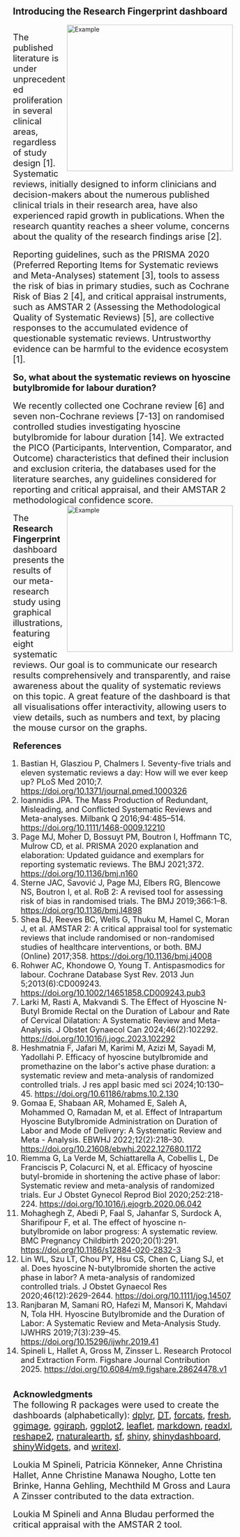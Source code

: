 ## Introducing the Research Fingerprint dashboard 

<img src="stork_with_baby.jpg" alt="Example" width="380" height="335" align="right"/>
<br>
<span style="font-size: 20px;">The published literature is under unprecedented proliferation in several clinical areas, regardless of study design [1].</span> 
<span style="font-size: 20px;">Systematic reviews, initially designed to inform clinicians and decision-makers about the numerous published clinical trials in their research area, 
have also experienced rapid growth in publications.</span> 
<span style="font-size: 20px;">When the research quantity reaches a sheer volume, concerns about the quality of the research findings arise [2].</span> 
<br><br>
<span style="font-size: 20px;">Reporting guidelines, such as the PRISMA 2020 (Preferred Reporting Items for Systematic reviews and Meta-Analyses) statement [3], 
tools to assess the risk of bias in primary studies, such as Cochrane Risk of Bias 2 [4], and critical appraisal instruments, 
such as AMSTAR 2 (Assessing the Methodological Quality of Systematic Reviews) [5], are collective responses to the accumulated evidence of questionable systematic reviews. 
Untrustworthy evidence can be harmful to the evidence ecosystem [1].</span>  
<br><br>
<span style="font-size: 20px;"><strong>So, what about the systematic reviews on hyoscine butylbromide for labour duration?</strong></span> 
<br><br>
<span style="font-size: 20px;">We recently collected one Cochrane review [6] and seven non-Cochrane reviews [7-13] on randomised controlled studies investigating hyoscine butylbromide for labour duration [14]. 
We extracted the PICO (Participants, Intervention, Comparator, and Outcome) characteristics that defined their inclusion and exclusion criteria, the databases used for the literature searches, 
any guidelines considered for reporting and critical appraisal, and their AMSTAR 2 methodological confidence score.</span> 
<br>
<img src="mother_baby.png" alt="Example" width="380" height="335" align="right"/>
<br>
<span style="font-size: 20px;">The <strong>Research Fingerprint</strong> dashboard presents the results of our meta-research study using graphical illustrations, featuring eight systematic reviews. 
Our goal is to communicate our research results comprehensively and transparently, and raise awareness about the quality of systematic reviews on this topic. 
A great feature of the dashboard is that all visualisations offer interactivity, allowing users to view details, such as numbers and text, by placing the mouse cursor on the graphs.</span> 
<br><br>
<span style="font-size: 20px;"><strong>References</strong></span> 
<br>
<ol style="font-size: 18px; margin-left: 0; padding-left: 18px;">
<li>Bastian H, Glasziou P, Chalmers I. Seventy-five trials and eleven systematic reviews a day: How will we ever keep up? PLoS Med 2010;7. <a href="https://doi.org/10.1371/journal.pmed.1000326">https://doi.org/10.1371/journal.pmed.1000326</a></li>
<li>Ioannidis JPA. The Mass Production of Redundant, Misleading, and Conflicted Systematic Reviews and Meta-analyses. Milbank Q 2016;94:485–514. <a href="https://doi.org/10.1111/1468-0009.12210">https://doi.org/10.1111/1468-0009.12210</a></li>
<li>Page MJ, Moher D, Bossuyt PM, Boutron I, Hoffmann TC, Mulrow CD, et al. PRISMA 2020 explanation and elaboration: Updated guidance and exemplars for reporting systematic reviews. The BMJ 2021;372. <a href="https://doi.org/10.1136/bmj.n160">https://doi.org/10.1136/bmj.n160</a></li>
<li>Sterne JAC, Savović J, Page MJ, Elbers RG, Blencowe NS, Boutron I, et al. RoB 2: A revised tool for assessing risk of bias in randomised trials. The BMJ 2019;366:1–8. <a href="https://doi.org/10.1136/bmj.l4898">https://doi.org/10.1136/bmj.l4898</a></li>
<li>Shea BJ, Reeves BC, Wells G, Thuku M, Hamel C, Moran J, et al. AMSTAR 2: A critical appraisal tool for systematic reviews that include randomised or non-randomised studies of healthcare interventions, or both. BMJ (Online) 2017;358. <a href="https://doi.org/10.1136/bmj.j4008">https://doi.org/10.1136/bmj.j4008</a></li>
<li>Rohwer AC, Khondowe O, Young T. Antispasmodics for labour. Cochrane Database Syst Rev. 2013 Jun 5;2013(6):CD009243. <a href="https://doi.org/10.1002/14651858.CD009243.pub3">https://doi.org/10.1002/14651858.CD009243.pub3</a></li>
<li>Larki M, Rasti A, Makvandi S. The Effect of Hyoscine N-Butyl Bromide Rectal on the Duration of Labour and Rate of Cervical Dilatation: A Systematic Review and Meta-Analysis. J Obstet Gynaecol Can 2024;46(2):102292. <a href="https://doi.org/10.1016/j.jogc.2023.102292">https://doi.org/10.1016/j.jogc.2023.102292</a></li>
<li>Heshmatnia F, Jafari M, Karimi M, Azizi M, Sayadi M, Yadollahi P. Efficacy of hyoscine butylbromide and promethazine on the labor's active phase duration: a systematic review and meta-analysis of randomized controlled trials. J res appl basic med sci 2024;10:130–45. <a href="https://doi.org/10.61186/rabms.10.2.130">https://doi.org/10.61186/rabms.10.2.130</a></li>
<li>Gomaa E, Shabaan AR, Mohamed E, Saleh A, Mohammed O, Ramadan M, et al. Effect of Intrapartum Hyoscine Butylbromide Administration on Duration of Labor and Mode of Delivery: A Systematic Review and Meta - Analysis. EBWHJ 2022;12(2):218–30. <a href="https://doi.org/10.21608/ebwhj.2022.127680.1172">https://doi.org/10.21608/ebwhj.2022.127680.1172</a></li>
<li>Riemma G, La Verde M, Schiattarella A, Cobellis L, De Franciscis P, Colacurci N, et al. Efficacy of hyoscine butyl-bromide in shortening the active phase of labor: Systematic review and meta-analysis of randomized trials. Eur J Obstet Gynecol Reprod Biol 2020;252:218-224. <a href="https://doi.org/10.1016/j.ejogrb.2020.06.042">https://doi.org/10.1016/j.ejogrb.2020.06.042</a></li>
<li>Mohaghegh Z, Abedi P, Faal S, Jahanfar S, Surdock A, Sharifipour F, et al. The effect of hyoscine n- butylbromide on labor progress: A systematic review. BMC Pregnancy Childbirth 2020;20(1):291. <a href="https://doi.org/10.1186/s12884-020-2832-3">https://doi.org/10.1186/s12884-020-2832-3</a></li>
<li>Lin WL, Szu LT, Chou PY, Hsu CS, Chen C, Liang SJ, et al. Does hyoscine N-butylbromide shorten the active phase in labor? A meta-analysis of randomized controlled trials. J Obstet Gynaecol Res 2020;46(12):2629-2644. <a href="https://doi.org/10.1111/jog.14507">https://doi.org/10.1111/jog.14507</a></li>
<li>Ranjbaran M, Samani RO, Hafezi M, Mansori K, Mahdavi N, Tola HH. Hyoscine Butylbromide and the Duration of Labor: A Systematic Review and Meta-Analysis Study. IJWHRS 2019;7(3):239–45. <a href="https://doi.org/10.15296/ijwhr.2019.41">https://doi.org/10.15296/ijwhr.2019.41</a></li>
<li>Spineli L, Hallet A, Gross M, Zinsser L. Research Protocol and Extraction Form. Figshare Journal Contribution 2025. <a href="https://doi.org/10.6084/m9.figshare.28624478.v1">https://doi.org/10.6084/m9.figshare.28624478.v1</a></li>
</ol>
<br>
<span style="font-size: 20px;"><strong>Acknowledgments</strong></span> 
<br>
<span style="font-size: 20px;">The following R packages were used to create the dashboards (alphabetically): <a href="https://CRAN.R-project.org/package=dplyr">dplyr</a>, <a href="https://CRAN.R-project.org/package=DT">DT</a>, <a href="https://CRAN.R-project.org/package=forcats">forcats</a>, <a href="https://CRAN.R-project.org/package=fresh">fresh</a>,</span> 
<span style="font-size: 20px;"><a href="https://CRAN.R-project.org/package=ggimage">ggimage</a>, <a href="https://CRAN.R-project.org/package=ggiraph">ggiraph</a>, <a href="https://CRAN.R-project.org/package=ggplot2">ggplot2</a>, <a href="https://CRAN.R-project.org/package=leaflet">leaflet</a>, <a href="https://CRAN.R-project.org/package=markdown">markdown</a>,</span> 
<span style="font-size: 20px;"><a href="https://CRAN.R-project.org/package=readxl">readxl</a>, <a href="https://CRAN.R-project.org/package=reshape2">reshape2</a>, <a href="https://CRAN.R-project.org/package=rnaturalearth">rnaturalearth</a>, <a href="https://CRAN.R-project.org/package=sf">sf</a>, <a href="https://CRAN.R-project.org/package=shiny">shiny</a>,</span>  
<span style="font-size: 20px;"><a href="https://CRAN.R-project.org/package=shinydashboard">shinydashboard</a>, <a href="https://CRAN.R-project.org/package=shinyWidgets">shinyWidgets</a>, and <a href="https://CRAN.R-project.org/package=writexl">writexl</a>.</span> 
<br><br>
<span style="font-size: 20px;">Loukia M Spineli, Patricia Könneker, Anne Christina Hallet, Anne Christine Manawa Nougho, Lotte ten Brinke, Hanna Gehling, Mechthild M Gross and Laura A Zinsser contributed to the data extraction.</span>
<br><br>
<span style="font-size: 20px;">Loukia M Spineli and Anna Bludau performed the critical appraisal with the AMSTAR 2 tool.</span> 